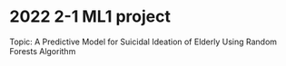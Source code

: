 # 2022 2-1 ML1 project
Topic: A Predictive Model for Suicidal Ideation of Elderly Using Random Forests Algorithm

# 
